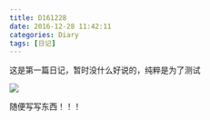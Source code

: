 ```yaml
---
title: D161228
date: 2016-12-28 11:42:11
categories: Diary
tags: [日记]
---
```


这是第一篇日记，暂时没什么好说的，纯粹是为了测试

![](/assets/blogImg/D161228/pp.jpg)
<!--more-->
随便写写东西！！！